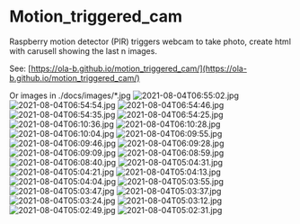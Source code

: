 # Motion_triggered_cam
Raspberry motion detector (PIR) triggers webcam to take photo, create html with carusell showing the last n images.

See: [https://ola-b.github.io/motion_triggered_cam/](https://ola-b.github.io/motion_triggered_cam/)


Or images in ./docs/images/*.jpg
![2021-08-04T06:55:02.jpg](https://github.com/Ola-B/motion_triggered_cam/blob/main/docs/images/2021-08-04T06:55:02.jpg "2021-08-04T06:55:02.jpg")
![2021-08-04T06:54:54.jpg](https://github.com/Ola-B/motion_triggered_cam/blob/main/docs/images/2021-08-04T06:54:54.jpg "2021-08-04T06:54:54.jpg")
![2021-08-04T06:54:46.jpg](https://github.com/Ola-B/motion_triggered_cam/blob/main/docs/images/2021-08-04T06:54:46.jpg "2021-08-04T06:54:46.jpg")
![2021-08-04T06:54:35.jpg](https://github.com/Ola-B/motion_triggered_cam/blob/main/docs/images/2021-08-04T06:54:35.jpg "2021-08-04T06:54:35.jpg")
![2021-08-04T06:54:25.jpg](https://github.com/Ola-B/motion_triggered_cam/blob/main/docs/images/2021-08-04T06:54:25.jpg "2021-08-04T06:54:25.jpg")
![2021-08-04T06:10:36.jpg](https://github.com/Ola-B/motion_triggered_cam/blob/main/docs/images/2021-08-04T06:10:36.jpg "2021-08-04T06:10:36.jpg")
![2021-08-04T06:10:28.jpg](https://github.com/Ola-B/motion_triggered_cam/blob/main/docs/images/2021-08-04T06:10:28.jpg "2021-08-04T06:10:28.jpg")
![2021-08-04T06:10:04.jpg](https://github.com/Ola-B/motion_triggered_cam/blob/main/docs/images/2021-08-04T06:10:04.jpg "2021-08-04T06:10:04.jpg")
![2021-08-04T06:09:55.jpg](https://github.com/Ola-B/motion_triggered_cam/blob/main/docs/images/2021-08-04T06:09:55.jpg "2021-08-04T06:09:55.jpg")
![2021-08-04T06:09:46.jpg](https://github.com/Ola-B/motion_triggered_cam/blob/main/docs/images/2021-08-04T06:09:46.jpg "2021-08-04T06:09:46.jpg")
![2021-08-04T06:09:28.jpg](https://github.com/Ola-B/motion_triggered_cam/blob/main/docs/images/2021-08-04T06:09:28.jpg "2021-08-04T06:09:28.jpg")
![2021-08-04T06:09:09.jpg](https://github.com/Ola-B/motion_triggered_cam/blob/main/docs/images/2021-08-04T06:09:09.jpg "2021-08-04T06:09:09.jpg")
![2021-08-04T06:08:59.jpg](https://github.com/Ola-B/motion_triggered_cam/blob/main/docs/images/2021-08-04T06:08:59.jpg "2021-08-04T06:08:59.jpg")
![2021-08-04T06:08:40.jpg](https://github.com/Ola-B/motion_triggered_cam/blob/main/docs/images/2021-08-04T06:08:40.jpg "2021-08-04T06:08:40.jpg")
![2021-08-04T05:04:31.jpg](https://github.com/Ola-B/motion_triggered_cam/blob/main/docs/images/2021-08-04T05:04:31.jpg "2021-08-04T05:04:31.jpg")
![2021-08-04T05:04:21.jpg](https://github.com/Ola-B/motion_triggered_cam/blob/main/docs/images/2021-08-04T05:04:21.jpg "2021-08-04T05:04:21.jpg")
![2021-08-04T05:04:13.jpg](https://github.com/Ola-B/motion_triggered_cam/blob/main/docs/images/2021-08-04T05:04:13.jpg "2021-08-04T05:04:13.jpg")
![2021-08-04T05:04:04.jpg](https://github.com/Ola-B/motion_triggered_cam/blob/main/docs/images/2021-08-04T05:04:04.jpg "2021-08-04T05:04:04.jpg")
![2021-08-04T05:03:55.jpg](https://github.com/Ola-B/motion_triggered_cam/blob/main/docs/images/2021-08-04T05:03:55.jpg "2021-08-04T05:03:55.jpg")
![2021-08-04T05:03:47.jpg](https://github.com/Ola-B/motion_triggered_cam/blob/main/docs/images/2021-08-04T05:03:47.jpg "2021-08-04T05:03:47.jpg")
![2021-08-04T05:03:37.jpg](https://github.com/Ola-B/motion_triggered_cam/blob/main/docs/images/2021-08-04T05:03:37.jpg "2021-08-04T05:03:37.jpg")
![2021-08-04T05:03:24.jpg](https://github.com/Ola-B/motion_triggered_cam/blob/main/docs/images/2021-08-04T05:03:24.jpg "2021-08-04T05:03:24.jpg")
![2021-08-04T05:03:12.jpg](https://github.com/Ola-B/motion_triggered_cam/blob/main/docs/images/2021-08-04T05:03:12.jpg "2021-08-04T05:03:12.jpg")
![2021-08-04T05:02:49.jpg](https://github.com/Ola-B/motion_triggered_cam/blob/main/docs/images/2021-08-04T05:02:49.jpg "2021-08-04T05:02:49.jpg")
![2021-08-04T05:02:31.jpg](https://github.com/Ola-B/motion_triggered_cam/blob/main/docs/images/2021-08-04T05:02:31.jpg "2021-08-04T05:02:31.jpg")
